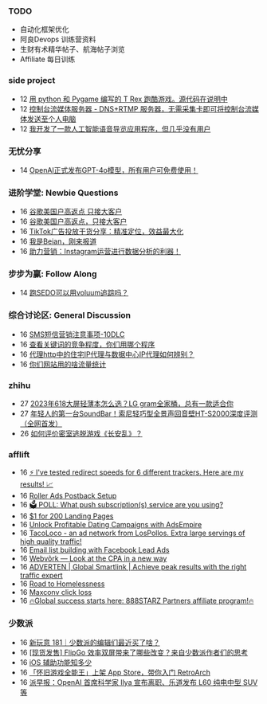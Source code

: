 ### TODO
-  自动化框架优化
-  阿良Devops 训练营资料
-  生财有术精华帖子、航海帖子浏览
-  Affiliate 每日训练

### side project
<!-- sideproject:START -->
-  12 [用 python 和 Pygame 编写的 T Rex 跑酷游戏。源代码在说明中](https://www.youtube.com/watch?v=pZySIXSelCA)
-  12 [控制台流媒体服务器 - DNS+RTMP 服务器，无需采集卡即可将控制台流媒体发送至个人电脑](https://github.com/Aioros/console-streaming-server)
-  12 [我开发了一款人工智能语音导览应用程序，但几乎没有用户](https://www.reddit.com/r/SideProject/comments/18gpp0e/ive_built_an_ai_audio_tour_app_but_have_almost_no/)<!-- sideproject:END -->


### 无忧分享
<!-- ruyo:START -->
-  14 [OpenAI正式发布GPT-4o模型，所有用户可免费使用！](https://51.ruyo.net/18663.html)<!-- ruyo:END -->

### 进阶学堂: Newbie Questions
<!-- advertcn1:START -->
-  16 [谷歌美国户高返点  只接大客户](https://www.advertcn.com/thread-115029-1-1.html)
-  16 [谷歌美国户高返点，只接大客户](https://www.advertcn.com/thread-115028-1-1.html)
-  16 [TikTok广告投放干货分享：精准定位，效益最大化](https://www.advertcn.com/thread-115026-1-1.html)
-  16 [我是Beian，刚来报道](https://www.advertcn.com/thread-115024-1-1.html)
-  16 [助力营销：Instagram运营进行数据分析的利器！](https://www.advertcn.com/thread-115022-1-1.html)<!-- advertcn1:END -->

### 步步为赢: Follow Along
<!-- advertcn2:START -->
-  14 [跑SEDO可以用voluum追踪吗？](https://www.advertcn.com/thread-115001-1-1.html)<!-- advertcn2:END -->

### 综合讨论区: General Discussion
<!-- advertcn3:START -->
-  16 [SMS短信营销注意事项-10DLC](https://www.advertcn.com/thread-115027-1-1.html)
-  16 [查看关键词的竞争程度，你们用哪个程序](https://www.advertcn.com/thread-115020-1-1.html)
-  16 [代理http中的住宅IP代理与数据中心IP代理如何辨别？](https://www.advertcn.com/thread-115019-1-1.html)
-  16 [你们网站用的啥流量统计](https://www.advertcn.com/thread-115018-1-1.html)<!-- advertcn3:END -->


### zhihu
<!-- zhihu:START -->
-  27 [2023年618大屏轻薄本怎么选？LG gram全家桶，总有一款适合你](http://zhuanlan.zhihu.com/p/632641888?utm_campaign=rss&utm_medium=rss&utm_source=rss&utm_content=title)
-  27 [年轻人的第一台SoundBar！索尼轻巧型全景声回音壁HT-S2000深度评测（全网首发）](http://zhuanlan.zhihu.com/p/630990296?utm_campaign=rss&utm_medium=rss&utm_source=rss&utm_content=title)
-  26 [如何评价密室逃脱游戏《长安乱》？](http://www.zhihu.com/question/563950552/answer/3045961312?utm_campaign=rss&utm_medium=rss&utm_source=rss&utm_content=title)<!-- zhihu:END -->

### afflift
<!-- afflift:START -->
-  16 [⚡ I&#39;ve tested redirect speeds for 6 different trackers. Here are my results! 📈](https://afflift.com/f/threads/%E2%9A%A1-ive-tested-redirect-speeds-for-6-different-trackers-here-are-my-results-%F0%9F%93%88.13113/)
-  16 [Roller Ads Postback Setup](https://afflift.com/f/threads/roller-ads-postback-setup.13134/)
-  16 [🗳️ POLL: What push subscription&lpar;s&rpar; service are you using?](https://afflift.com/f/threads/%F0%9F%97%B3%EF%B8%8F-poll-what-push-subscription-s-service-are-you-using.13133/)
-  16 [$1 for 200 Landing Pages](https://afflift.com/f/threads/1-for-200-landing-pages.12504/)
-  16 [Unlock Profitable Dating Campaigns with AdsEmpire](https://afflift.com/f/threads/unlock-profitable-dating-campaigns-with-adsempire.13131/)
-  16 [TacoLoco - an ad network from LosPollos. Extra large servings of high quality traffic!](https://afflift.com/f/threads/tacoloco-an-ad-network-from-lospollos-extra-large-servings-of-high-quality-traffic.3467/)
-  16 [Email list building with Facebook Lead Ads](https://afflift.com/f/threads/email-list-building-with-facebook-lead-ads.13126/)
-  16 [Webvõrk — Look at the CPA in a new way](https://afflift.com/f/threads/webv%C3%B5rk-%E2%80%94-look-at-the-cpa-in-a-new-way.2820/)
-  16 [ADVERTEN | Global Smartlink | Achieve peak results with the right traffic expert](https://afflift.com/f/threads/adverten-global-smartlink-achieve-peak-results-with-the-right-traffic-expert.7526/)
-  16 [Road to Homelessness](https://afflift.com/f/threads/road-to-homelessness.12858/)
-  16 [Maxconv click loss](https://afflift.com/f/threads/maxconv-click-loss.13128/)
-  16 [🔥Global success starts here: 888STARZ Partners affiliate program!🔥](https://afflift.com/f/threads/%F0%9F%94%A5global-success-starts-here-888starz-partners-affiliate-program-%F0%9F%94%A5.12803/)<!-- afflift:END -->

### 少数派
<!-- sspai:START -->
-  16 [新玩意 181｜少数派的编辑们最近买了啥？](https://sspai.com/post/88853)
-  16 [[现货发售] FlipGo 效率双屏带来了哪些改变？来自少数派作者们的思考](https://sspai.com/post/88827)
-  16 [iOS 辅助功能知多少](https://sspai.com/post/76750)
-  16 [「怀旧游戏全能王」上架 App Store，带你入门 RetroArch](https://sspai.com/post/88260)
-  16 [派早报：OpenAI 首席科学家 Ilya 宣布离职、乐道发布 L60 纯电中型 SUV 等](https://sspai.com/post/88841)<!-- sspai:END -->
